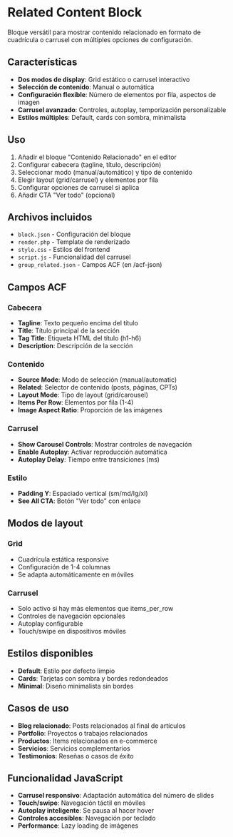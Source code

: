 # Related Content Block

Bloque versátil para mostrar contenido relacionado en formato de cuadrícula o carrusel con múltiples opciones de configuración.

## Características

-   **Dos modos de display**: Grid estático o carrusel interactivo
-   **Selección de contenido**: Manual o automática
-   **Configuración flexible**: Número de elementos por fila, aspectos de imagen
-   **Carrusel avanzado**: Controles, autoplay, temporización personalizable
-   **Estilos múltiples**: Default, cards con sombra, minimalista

## Uso

1. Añadir el bloque "Contenido Relacionado" en el editor
2. Configurar cabecera (tagline, título, descripción)
3. Seleccionar modo (manual/automático) y tipo de contenido
4. Elegir layout (grid/carrusel) y elementos por fila
5. Configurar opciones de carrusel si aplica
6. Añadir CTA "Ver todo" (opcional)

## Archivos incluidos

-   `block.json` - Configuración del bloque
-   `render.php` - Template de renderizado
-   `style.css` - Estilos del frontend
-   `script.js` - Funcionalidad del carrusel
-   `group_related.json` - Campos ACF (en /acf-json)

## Campos ACF

### Cabecera

-   **Tagline**: Texto pequeño encima del título
-   **Title**: Título principal de la sección
-   **Tag Title**: Etiqueta HTML del título (h1-h6)
-   **Description**: Descripción de la sección

### Contenido

-   **Source Mode**: Modo de selección (manual/automatic)
-   **Related**: Selector de contenido (posts, páginas, CPTs)
-   **Layout Mode**: Tipo de layout (grid/carousel)
-   **Items Per Row**: Elementos por fila (1-4)
-   **Image Aspect Ratio**: Proporción de las imágenes

### Carrusel

-   **Show Carousel Controls**: Mostrar controles de navegación
-   **Enable Autoplay**: Activar reproducción automática
-   **Autoplay Delay**: Tiempo entre transiciones (ms)

### Estilo

-   **Padding Y**: Espaciado vertical (sm/md/lg/xl)
-   **See All CTA**: Botón "Ver todo" con enlace

## Modos de layout

### Grid

-   Cuadrícula estática responsive
-   Configuración de 1-4 columnas
-   Se adapta automáticamente en móviles

### Carrusel

-   Solo activo si hay más elementos que items_per_row
-   Controles de navegación opcionales
-   Autoplay configurable
-   Touch/swipe en dispositivos móviles

## Estilos disponibles

-   **Default**: Estilo por defecto limpio
-   **Cards**: Tarjetas con sombra y bordes redondeados
-   **Minimal**: Diseño minimalista sin bordes

## Casos de uso

-   **Blog relacionado**: Posts relacionados al final de artículos
-   **Portfolio**: Proyectos o trabajos relacionados
-   **Productos**: Items relacionados en e-commerce
-   **Servicios**: Servicios complementarios
-   **Testimonios**: Reseñas o casos de éxito

## Funcionalidad JavaScript

-   **Carrusel responsivo**: Adaptación automática del número de slides
-   **Touch/swipe**: Navegación táctil en móviles
-   **Autoplay inteligente**: Se pausa al hacer hover
-   **Controles accesibles**: Navegación por teclado
-   **Performance**: Lazy loading de imágenes
